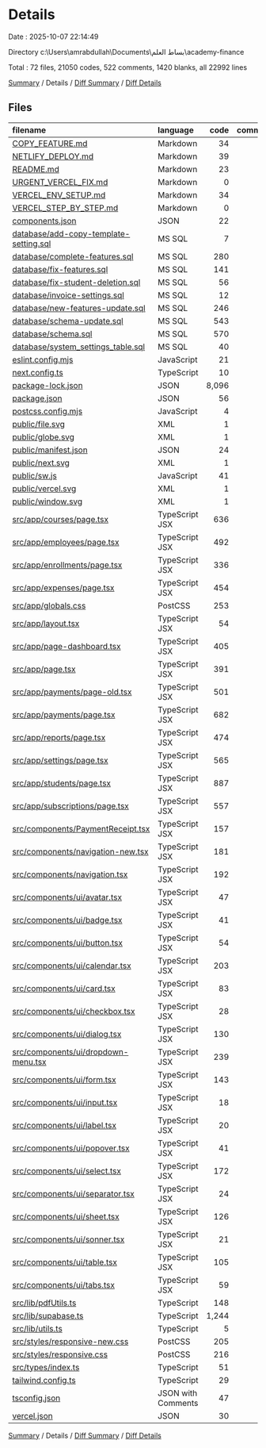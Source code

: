 # Details

Date : 2025-10-07 22:14:49

Directory c:\\Users\\amrabdullah\\Documents\\بساط العلم\\academy-finance

Total : 72 files,  21050 codes, 522 comments, 1420 blanks, all 22992 lines

[Summary](results.md) / Details / [Diff Summary](diff.md) / [Diff Details](diff-details.md)

## Files
| filename | language | code | comment | blank | total |
| :--- | :--- | ---: | ---: | ---: | ---: |
| [COPY\_FEATURE.md](/COPY_FEATURE.md) | Markdown | 34 | 0 | 7 | 41 |
| [NETLIFY\_DEPLOY.md](/NETLIFY_DEPLOY.md) | Markdown | 39 | 0 | 11 | 50 |
| [README.md](/README.md) | Markdown | 23 | 0 | 14 | 37 |
| [URGENT\_VERCEL\_FIX.md](/URGENT_VERCEL_FIX.md) | Markdown | 0 | 0 | 1 | 1 |
| [VERCEL\_ENV\_SETUP.md](/VERCEL_ENV_SETUP.md) | Markdown | 34 | 0 | 12 | 46 |
| [VERCEL\_STEP\_BY\_STEP.md](/VERCEL_STEP_BY_STEP.md) | Markdown | 0 | 0 | 1 | 1 |
| [components.json](/components.json) | JSON | 22 | 0 | 1 | 23 |
| [database/add-copy-template-setting.sql](/database/add-copy-template-setting.sql) | MS SQL | 7 | 4 | 3 | 14 |
| [database/complete-features.sql](/database/complete-features.sql) | MS SQL | 280 | 39 | 39 | 358 |
| [database/fix-features.sql](/database/fix-features.sql) | MS SQL | 141 | 20 | 16 | 177 |
| [database/fix-student-deletion.sql](/database/fix-student-deletion.sql) | MS SQL | 56 | 17 | 17 | 90 |
| [database/invoice-settings.sql](/database/invoice-settings.sql) | MS SQL | 12 | 2 | 1 | 15 |
| [database/new-features-update.sql](/database/new-features-update.sql) | MS SQL | 246 | 33 | 33 | 312 |
| [database/schema-update.sql](/database/schema-update.sql) | MS SQL | 543 | 42 | 65 | 650 |
| [database/schema.sql](/database/schema.sql) | MS SQL | 570 | 55 | 58 | 683 |
| [database/system\_settings\_table.sql](/database/system_settings_table.sql) | MS SQL | 40 | 14 | 10 | 64 |
| [eslint.config.mjs](/eslint.config.mjs) | JavaScript | 21 | 0 | 5 | 26 |
| [next.config.ts](/next.config.ts) | TypeScript | 10 | 0 | 3 | 13 |
| [package-lock.json](/package-lock.json) | JSON | 8,096 | 0 | 1 | 8,097 |
| [package.json](/package.json) | JSON | 56 | 0 | 1 | 57 |
| [postcss.config.mjs](/postcss.config.mjs) | JavaScript | 4 | 0 | 2 | 6 |
| [public/file.svg](/public/file.svg) | XML | 1 | 0 | 0 | 1 |
| [public/globe.svg](/public/globe.svg) | XML | 1 | 0 | 0 | 1 |
| [public/manifest.json](/public/manifest.json) | JSON | 24 | 0 | 0 | 24 |
| [public/next.svg](/public/next.svg) | XML | 1 | 0 | 0 | 1 |
| [public/sw.js](/public/sw.js) | JavaScript | 41 | 5 | 3 | 49 |
| [public/vercel.svg](/public/vercel.svg) | XML | 1 | 0 | 0 | 1 |
| [public/window.svg](/public/window.svg) | XML | 1 | 0 | 0 | 1 |
| [src/app/courses/page.tsx](/src/app/courses/page.tsx) | TypeScript JSX | 636 | 12 | 64 | 712 |
| [src/app/employees/page.tsx](/src/app/employees/page.tsx) | TypeScript JSX | 492 | 4 | 49 | 545 |
| [src/app/enrollments/page.tsx](/src/app/enrollments/page.tsx) | TypeScript JSX | 336 | 6 | 22 | 364 |
| [src/app/expenses/page.tsx](/src/app/expenses/page.tsx) | TypeScript JSX | 454 | 4 | 46 | 504 |
| [src/app/globals.css](/src/app/globals.css) | PostCSS | 253 | 15 | 35 | 303 |
| [src/app/layout.tsx](/src/app/layout.tsx) | TypeScript JSX | 54 | 0 | 3 | 57 |
| [src/app/page-dashboard.tsx](/src/app/page-dashboard.tsx) | TypeScript JSX | 405 | 13 | 27 | 445 |
| [src/app/page.tsx](/src/app/page.tsx) | TypeScript JSX | 391 | 27 | 26 | 444 |
| [src/app/payments/page-old.tsx](/src/app/payments/page-old.tsx) | TypeScript JSX | 501 | 4 | 29 | 534 |
| [src/app/payments/page.tsx](/src/app/payments/page.tsx) | TypeScript JSX | 682 | 13 | 55 | 750 |
| [src/app/reports/page.tsx](/src/app/reports/page.tsx) | TypeScript JSX | 474 | 16 | 46 | 536 |
| [src/app/settings/page.tsx](/src/app/settings/page.tsx) | TypeScript JSX | 565 | 9 | 49 | 623 |
| [src/app/students/page.tsx](/src/app/students/page.tsx) | TypeScript JSX | 887 | 19 | 70 | 976 |
| [src/app/subscriptions/page.tsx](/src/app/subscriptions/page.tsx) | TypeScript JSX | 557 | 8 | 35 | 600 |
| [src/components/PaymentReceipt.tsx](/src/components/PaymentReceipt.tsx) | TypeScript JSX | 157 | 6 | 12 | 175 |
| [src/components/navigation-new.tsx](/src/components/navigation-new.tsx) | TypeScript JSX | 181 | 5 | 15 | 201 |
| [src/components/navigation.tsx](/src/components/navigation.tsx) | TypeScript JSX | 192 | 5 | 15 | 212 |
| [src/components/ui/avatar.tsx](/src/components/ui/avatar.tsx) | TypeScript JSX | 47 | 0 | 7 | 54 |
| [src/components/ui/badge.tsx](/src/components/ui/badge.tsx) | TypeScript JSX | 41 | 0 | 6 | 47 |
| [src/components/ui/button.tsx](/src/components/ui/button.tsx) | TypeScript JSX | 54 | 0 | 6 | 60 |
| [src/components/ui/calendar.tsx](/src/components/ui/calendar.tsx) | TypeScript JSX | 203 | 0 | 11 | 214 |
| [src/components/ui/card.tsx](/src/components/ui/card.tsx) | TypeScript JSX | 83 | 0 | 10 | 93 |
| [src/components/ui/checkbox.tsx](/src/components/ui/checkbox.tsx) | TypeScript JSX | 28 | 0 | 5 | 33 |
| [src/components/ui/dialog.tsx](/src/components/ui/dialog.tsx) | TypeScript JSX | 130 | 0 | 14 | 144 |
| [src/components/ui/dropdown-menu.tsx](/src/components/ui/dropdown-menu.tsx) | TypeScript JSX | 239 | 0 | 19 | 258 |
| [src/components/ui/form.tsx](/src/components/ui/form.tsx) | TypeScript JSX | 143 | 0 | 25 | 168 |
| [src/components/ui/input.tsx](/src/components/ui/input.tsx) | TypeScript JSX | 18 | 0 | 4 | 22 |
| [src/components/ui/label.tsx](/src/components/ui/label.tsx) | TypeScript JSX | 20 | 0 | 5 | 25 |
| [src/components/ui/popover.tsx](/src/components/ui/popover.tsx) | TypeScript JSX | 41 | 0 | 8 | 49 |
| [src/components/ui/select.tsx](/src/components/ui/select.tsx) | TypeScript JSX | 172 | 0 | 14 | 186 |
| [src/components/ui/separator.tsx](/src/components/ui/separator.tsx) | TypeScript JSX | 24 | 0 | 5 | 29 |
| [src/components/ui/sheet.tsx](/src/components/ui/sheet.tsx) | TypeScript JSX | 126 | 0 | 14 | 140 |
| [src/components/ui/sonner.tsx](/src/components/ui/sonner.tsx) | TypeScript JSX | 21 | 0 | 5 | 26 |
| [src/components/ui/table.tsx](/src/components/ui/table.tsx) | TypeScript JSX | 105 | 0 | 12 | 117 |
| [src/components/ui/tabs.tsx](/src/components/ui/tabs.tsx) | TypeScript JSX | 59 | 0 | 8 | 67 |
| [src/lib/pdfUtils.ts](/src/lib/pdfUtils.ts) | TypeScript | 148 | 19 | 34 | 201 |
| [src/lib/supabase.ts](/src/lib/supabase.ts) | TypeScript | 1,244 | 65 | 196 | 1,505 |
| [src/lib/utils.ts](/src/lib/utils.ts) | TypeScript | 5 | 0 | 2 | 7 |
| [src/styles/responsive-new.css](/src/styles/responsive-new.css) | PostCSS | 205 | 20 | 47 | 272 |
| [src/styles/responsive.css](/src/styles/responsive.css) | PostCSS | 216 | 19 | 46 | 281 |
| [src/types/index.ts](/src/types/index.ts) | TypeScript | 51 | 2 | 11 | 64 |
| [tailwind.config.ts](/tailwind.config.ts) | TypeScript | 29 | 0 | 2 | 31 |
| [tsconfig.json](/tsconfig.json) | JSON with Comments | 47 | 0 | 1 | 48 |
| [vercel.json](/vercel.json) | JSON | 30 | 0 | 1 | 31 |

[Summary](results.md) / Details / [Diff Summary](diff.md) / [Diff Details](diff-details.md)